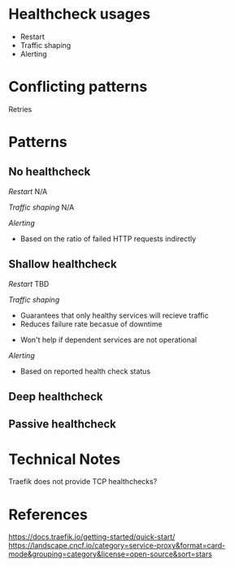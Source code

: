 # Healthcheck usages
- Restart
- Traffic shaping
- Alerting

# Conflicting patterns
Retries

# Patterns
## No healthcheck
*Restart*
N/A

*Traffic shaping*
N/A

*Alerting*
+ Based on the ratio of failed HTTP requests indirectly

## Shallow healthcheck
*Restart*
TBD

*Traffic shaping*
+ Guarantees that only healthy services will recieve traffic
+ Reduces failure rate becasue of downtime

- Won't help if dependent services are not operational

*Alerting*
+ Based on reported health check status

## Deep healthcheck

## Passive healthcheck

# Technical Notes
Traefik does not provide TCP healthchecks?

# References
https://docs.traefik.io/getting-started/quick-start/
https://landscape.cncf.io/category=service-proxy&format=card-mode&grouping=category&license=open-source&sort=stars
